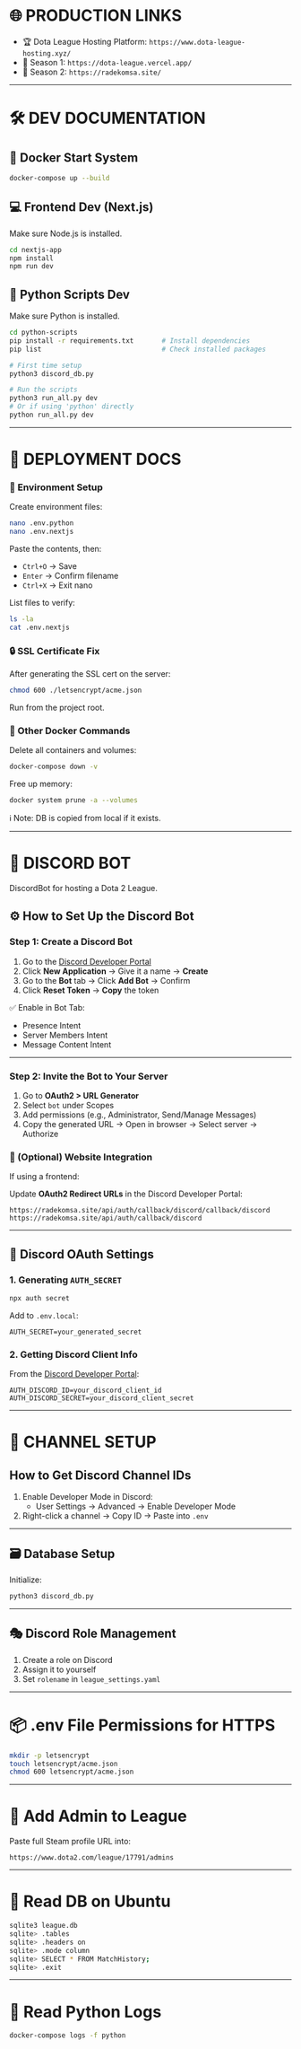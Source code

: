 # 🌐 PRODUCTION LINKS

- 🏆 Dota League Hosting Platform: `https://www.dota-league-hosting.xyz/`
- 🥇 Season 1: `https://dota-league.vercel.app/`
- 🥈 Season 2: `https://radekomsa.site/`

---

# 🛠️ DEV DOCUMENTATION

## 🐳 Docker Start System

```bash
docker-compose up --build
```

## 💻 Frontend Dev (Next.js)

Make sure Node.js is installed.

```bash
cd nextjs-app
npm install
npm run dev
```

## 🐍 Python Scripts Dev

Make sure Python is installed.

```bash
cd python-scripts
pip install -r requirements.txt       # Install dependencies
pip list                              # Check installed packages

# First time setup
python3 discord_db.py

# Run the scripts
python3 run_all.py dev
# Or if using 'python' directly
python run_all.py dev
```

---

# 🚀 DEPLOYMENT DOCS

### 🧪 Environment Setup

Create environment files:

```bash
nano .env.python
nano .env.nextjs
```

Paste the contents, then:

- `Ctrl+O` → Save
- `Enter` → Confirm filename
- `Ctrl+X` → Exit nano

List files to verify:

```bash
ls -la
cat .env.nextjs
```

### 🔒 SSL Certificate Fix

After generating the SSL cert on the server:

```bash
chmod 600 ./letsencrypt/acme.json
```

Run from the project root.

### 🧹 Other Docker Commands

Delete all containers and volumes:

```bash
docker-compose down -v
```

Free up memory:

```bash
docker system prune -a --volumes
```

ℹ️ Note: DB is copied from local if it exists.

---

# 🤖 DISCORD BOT

DiscordBot for hosting a Dota 2 League.

## ⚙️ How to Set Up the Discord Bot

### Step 1: Create a Discord Bot

1. Go to the [Discord Developer Portal](https://discord.com/developers/applications)
2. Click **New Application** → Give it a name → **Create**
3. Go to the **Bot** tab → Click **Add Bot** → Confirm
4. Click **Reset Token** → **Copy** the token

✅ Enable in Bot Tab:

- Presence Intent
- Server Members Intent
- Message Content Intent

---

### Step 2: Invite the Bot to Your Server

1. Go to **OAuth2 > URL Generator**
2. Select `bot` under Scopes
3. Add permissions (e.g., Administrator, Send/Manage Messages)
4. Copy the generated URL → Open in browser → Select server → Authorize

### 🔁 (Optional) Website Integration

If using a frontend:

Update **OAuth2 Redirect URLs** in the Discord Developer Portal:

```
https://radekomsa.site/api/auth/callback/discord/callback/discord
https://radekomsa.site/api/auth/callback/discord
```

---

## 🔑 Discord OAuth Settings

### 1. Generating `AUTH_SECRET`

```bash
npx auth secret
```

Add to `.env.local`:

```env
AUTH_SECRET=your_generated_secret
```

### 2. Getting Discord Client Info

From the [Discord Developer Portal](https://discord.com/developers/applications):

```env
AUTH_DISCORD_ID=your_discord_client_id
AUTH_DISCORD_SECRET=your_discord_client_secret
```

---

# 📢 CHANNEL SETUP

## How to Get Discord Channel IDs

1. Enable Developer Mode in Discord:
   - User Settings → Advanced → Enable Developer Mode
2. Right-click a channel → Copy ID → Paste into `.env`

---

## 🗃️ Database Setup

Initialize:

```bash
python3 discord_db.py
```

---

## 🎭 Discord Role Management

1. Create a role on Discord
2. Assign it to yourself
3. Set `rolename` in `league_settings.yaml`

---

# 📦 .env File Permissions for HTTPS

```bash
mkdir -p letsencrypt
touch letsencrypt/acme.json
chmod 600 letsencrypt/acme.json
```

---

# 👑 Add Admin to League

Paste full Steam profile URL into:

```
https://www.dota2.com/league/17791/admins
```

---

# 🧾 Read DB on Ubuntu

```bash
sqlite3 league.db
sqlite> .tables
sqlite> .headers on
sqlite> .mode column
sqlite> SELECT * FROM MatchHistory;
sqlite> .exit
```

---

# 📜 Read Python Logs

```bash
docker-compose logs -f python
```
